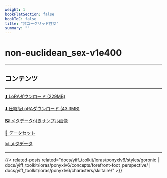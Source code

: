 ```yaml
---
weight: 1
bookFlatSection: false
bookToC: false
title: "非ユークリッド性交"
summary: ""
---
```


<!--markdownlint-disable MD025 MD033 -->

# non-euclidean_sex-v1e400

---

## コンテンツ

---

[⬇️ LoRAダウンロード (229MB)](https://huggingface.co/k4d3/yiff_toolkit/resolve/main/ponyxl_loras/non-euclidean_sex-v1e400.safetensors?download=true)

[⬇️ 圧縮版LoRAダウンロード (43.3MB)](https://huggingface.co/k4d3/yiff_toolkit/resolve/main/ponyxl_loras_shrunk_2/non-euclidean_sex-v1e400_frockpt1_th-3.55.safetensors?download=true)

[🖼️ メタデータ付きサンプル画像](https://huggingface.co/k4d3/yiff_toolkit/tree/main/static/{})

[📐 データセット](https://huggingface.co/datasets/k4d3/furry/tree/main/non-euclidean_sex)

[📊 メタデータ](https://huggingface.co/k4d3/yiff_toolkit/raw/main/ponyxl_loras/non-euclidean_sex-v1e400.json)

---

{{< related-posts related="docs/yiff_toolkit/loras/ponyxlv6/styles/goronic | docs/yiff_toolkit/loras/ponyxlv6/concepts/forefront-foot_perspective/ | docs/yiff_toolkit/loras/ponyxlv6/characters/skiltaire/" >}}
